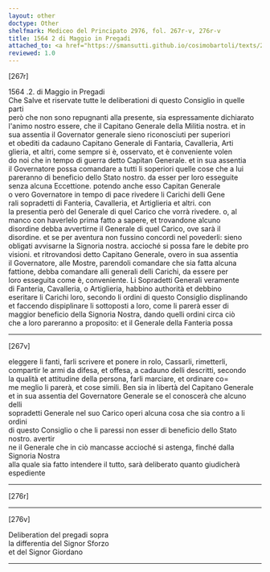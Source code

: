 ```yaml
---
layout: other
doctype: Other
shelfmark: Mediceo del Principato 2976, fol. 267r-v, 276r-v
title: 1564 2 di Maggio in Pregadi
attached_to: <a href="https://smansutti.github.io/cosimobartoli/texts/2976_109/">2976_109</a>
reviewed: 1.0
---
```


[267r]  
  
  
1564 .2. di Maggio in Pregadi  
Che Salve et riservate tutte le deliberationi di questo Consiglio in quelle parti  
però che non sono repugnanti alla presente, sia espressamente dichiarato  
l'animo nostro essere, che il Capitano Generale della Militia nostra. et in  
sua assentia il Governator generale sieno riconosciuti per superiori  
et obediti da cadauno Capitano Generale di Fantaria, Cavalleria, Arti  
glieria, et altri, come sempre si è, osservato, et è conveniente volen  
do noi che in tempo di guerra detto Capitan Generale. et in sua assentia  
il Governatore possa comandare a tutti li soperiori quelle cose che a lui  
pareranno di beneficio dello Stato nostro. da esser per loro esseguite  
senza alcuna Eccettione. potendo anche esso Capitan Generale  
o vero Governatore in tempo di pace rivedere li Carichi delli Gene  
rali sopradetti di Fanteria, Cavalleria, et Artiglieria et altri. con  
la presentia però del Generale di quel Carico che vorrà rivedere. o, al  
manco con haverlelo prima fatto a sapere, et trovandone alcuno  
disordine debba avvertirne il Generale di quel Carico, ove sarà il  
disordine. et se per aventura non fussino concordi nel povederli: sieno  
obligati avvisarne la Signoria nostra. accioché si possa fare le debite pro  
visioni. et ritrovandosi detto Capitano Generale, overo in sua assentia  
il Governatore, alle Mostre, parendoli comandare che sia fatta alcuna  
fattione, debba comandare alli generali delli Carichi, da essere per  
loro esseguita come è, conveniente. Li Sopradetti Generali veramente  
di Fanteria, Cavalleria, o Artiglieria, habbino authorità et debbino  
eseritare li Carichi loro, secondo li ordini di questo Consiglio displinando  
et faccendo dispiplinare li sottoposti a loro, come li parerà esser di  
maggior beneficio della Signoria Nostra, dando quelli ordini circa ciò  
che a loro pareranno a proposito: et il Generale della Fanteria possa  
  
---  

[267v]  
  
  
eleggere li fanti, farli scrivere et ponere in rolo, Cassarli, rimetterli,  
compartir le armi da difesa, et offesa, a cadauno delli descritti, secondo  
la qualità et attitudine della persona, farli marciare, et ordinare co=  
me meglio li parerà, et cose simili. Ben sia in libertà del Capitano Generale  
et in sua assentia del Governatore Generale se el conoscerà che alcuno delli  
sopradetti Generale nel suo Carico operi alcuna cosa che sia contro a li ordini  
di questo Consiglio o che li paressi non esser di beneficio dello Stato nostro. avertir  
ne il Generale che in ciò mancasse accioché si astenga, finché dalla Signoria Nostra  
alla quale sia fatto intendere il tutto, sarà deliberato quanto giudicherà  
espediente  
  
---  

[276r]  
  
  
  
---  

[276v]  
  
  
Deliberation del pregadi sopra  
la differentia del Signor Sforzo  
et del Signor Giordano  
  
---  

